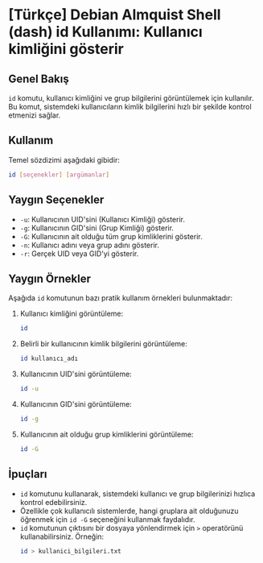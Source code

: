 # [Türkçe] Debian Almquist Shell (dash) id Kullanımı: Kullanıcı kimliğini gösterir

## Genel Bakış
`id` komutu, kullanıcı kimliğini ve grup bilgilerini görüntülemek için kullanılır. Bu komut, sistemdeki kullanıcıların kimlik bilgilerini hızlı bir şekilde kontrol etmenizi sağlar.

## Kullanım
Temel sözdizimi aşağıdaki gibidir:

```bash
id [seçenekler] [argümanlar]
```

## Yaygın Seçenekler
- `-u`: Kullanıcının UID'sini (Kullanıcı Kimliği) gösterir.
- `-g`: Kullanıcının GID'sini (Grup Kimliği) gösterir.
- `-G`: Kullanıcının ait olduğu tüm grup kimliklerini gösterir.
- `-n`: Kullanıcı adını veya grup adını gösterir.
- `-r`: Gerçek UID veya GID'yi gösterir.

## Yaygın Örnekler
Aşağıda `id` komutunun bazı pratik kullanım örnekleri bulunmaktadır:

1. Kullanıcı kimliğini görüntüleme:
   ```bash
   id
   ```

2. Belirli bir kullanıcının kimlik bilgilerini görüntüleme:
   ```bash
   id kullanıcı_adı
   ```

3. Kullanıcının UID'sini görüntüleme:
   ```bash
   id -u
   ```

4. Kullanıcının GID'sini görüntüleme:
   ```bash
   id -g
   ```

5. Kullanıcının ait olduğu grup kimliklerini görüntüleme:
   ```bash
   id -G
   ```

## İpuçları
- `id` komutunu kullanarak, sistemdeki kullanıcı ve grup bilgilerinizi hızlıca kontrol edebilirsiniz.
- Özellikle çok kullanıcılı sistemlerde, hangi gruplara ait olduğunuzu öğrenmek için `id -G` seçeneğini kullanmak faydalıdır.
- `id` komutunun çıktısını bir dosyaya yönlendirmek için `>` operatörünü kullanabilirsiniz. Örneğin:
  ```bash
  id > kullanici_bilgileri.txt
  ```